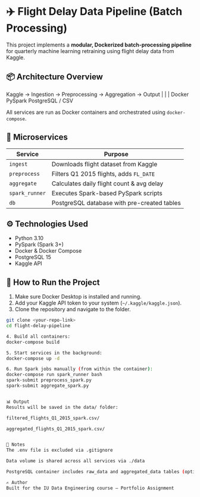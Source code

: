 # ✈️ Flight Delay Data Pipeline (Batch Processing)

This project implements a **modular, Dockerized batch-processing pipeline** for quarterly machine learning retraining using flight delay data from Kaggle.

## 📦 Architecture Overview

Kaggle → Ingestion → Preprocessing → Aggregation → Output
| | |
Docker PySpark PostgreSQL / CSV


All services are run as Docker containers and orchestrated using `docker-compose`.

## 📁 Microservices

| Service       | Purpose                                        |
|---------------|------------------------------------------------|
| `ingest`      | Downloads flight dataset from Kaggle           |
| `preprocess`  | Filters Q1 2015 flights, adds `FL_DATE`        |
| `aggregate`   | Calculates daily flight count & avg delay      |
| `spark_runner`| Executes Spark-based PySpark scripts           |
| `db`          | PostgreSQL database with pre-created tables    |

## ⚙️ Technologies Used

- Python 3.10
- PySpark (Spark 3+)
- Docker & Docker Compose
- PostgreSQL 15
- Kaggle API

## 🚀 How to Run the Project

1. Make sure Docker Desktop is installed and running.
2. Add your Kaggle API token to your system (`~/.kaggle/kaggle.json`).
3. Clone the repository and navigate to the folder.

```bash
git clone <your-repo-link>
cd flight-delay-pipeline

4. Build all containers:
docker-compose build

5. Start services in the background:
docker-compose up -d

6. Run Spark jobs manually (from within the container):
docker-compose run spark_runner bash
spark-submit preprocess_spark.py
spark-submit aggregate_spark.py


📊 Output
Results will be saved in the data/ folder:

filtered_flights_Q1_2015_spark.csv/

aggregated_flights_Q1_2015_spark.csv/


🔐 Notes
The .env file is excluded via .gitignore

Data volume is shared across all services via ./data

PostgreSQL container includes raw_data and aggregated_data tables (optional)

✍️ Author
Built for the IU Data Engineering course – Portfolio Assignment








